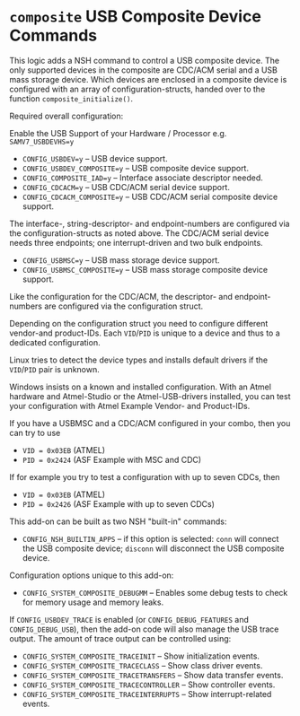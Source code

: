 # `composite` USB Composite Device Commands

This logic adds a NSH command to control a USB composite device. The
only supported devices in the composite are CDC/ACM serial and a USB
mass storage device. Which devices are enclosed in a composite device is
configured with an array of configuration-structs, handed over to the
function `composite_initialize()`.

Required overall configuration:

Enable the USB Support of your Hardware / Processor e.g.
`SAMV7_USBDEVHS=y`

  - `CONFIG_USBDEV=y` – USB device support.
  - `CONFIG_USBDEV_COMPOSITE=y` – USB composite device support.
  - `CONFIG_COMPOSITE_IAD=y` – Interface associate descriptor needed.
  - `CONFIG_CDCACM=y` – USB CDC/ACM serial device support.
  - `CONFIG_CDCACM_COMPOSITE=y` – USB CDC/ACM serial composite device
    support.

The interface-, string-descriptor- and endpoint-numbers are configured
via the configuration-structs as noted above. The CDC/ACM serial device
needs three endpoints; one interrupt-driven and two bulk endpoints.

  - `CONFIG_USBMSC=y` – USB mass storage device support.
  - `CONFIG_USBMSC_COMPOSITE=y` – USB mass storage composite device
    support.

Like the configuration for the CDC/ACM, the descriptor- and
endpoint-numbers are configured via the configuration struct.

Depending on the configuration struct you need to configure different
vendor-and product-IDs. Each `VID`/`PID` is unique to a device and thus
to a dedicated configuration.

Linux tries to detect the device types and installs default drivers if
the `VID`/`PID` pair is unknown.

Windows insists on a known and installed configuration. With an Atmel
hardware and Atmel-Studio or the Atmel-USB-drivers installed, you can
test your configuration with Atmel Example Vendor- and Product-IDs.

If you have a USBMSC and a CDC/ACM configured in your combo, then you
can try to use

  - `VID = 0x03EB` (ATMEL)
  - `PID = 0x2424` (ASF Example with MSC and CDC)

If for example you try to test a configuration with up to seven CDCs,
then

  - `VID = 0x03EB` (ATMEL)
  - `PID = 0x2426` (ASF Example with up to seven CDCs)

This add-on can be built as two NSH "built-in" commands:

  - `CONFIG_NSH_BUILTIN_APPS` – if this option is selected: `conn` will
    connect the USB composite device; `disconn` will disconnect the USB
    composite device.

Configuration options unique to this add-on:

  - `CONFIG_SYSTEM_COMPOSITE_DEBUGMM` – Enables some debug tests to
    check for memory usage and memory leaks.

If `CONFIG_USBDEV_TRACE` is enabled (or `CONFIG_DEBUG_FEATURES` and
`CONFIG_DEBUG_USB`), then the add-on code will also manage the USB trace
output. The amount of trace output can be controlled using:

  - `CONFIG_SYSTEM_COMPOSITE_TRACEINIT` – Show initialization events.
  - `CONFIG_SYSTEM_COMPOSITE_TRACECLASS` – Show class driver events.
  - `CONFIG_SYSTEM_COMPOSITE_TRACETRANSFERS` – Show data transfer
    events.
  - `CONFIG_SYSTEM_COMPOSITE_TRACECONTROLLER` – Show controller events.
  - `CONFIG_SYSTEM_COMPOSITE_TRACEINTERRUPTS` – Show interrupt-related
    events.
